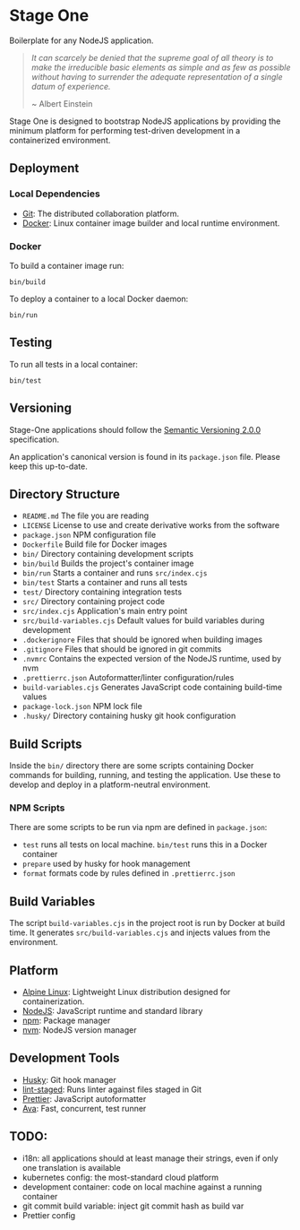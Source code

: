 Stage One
=========
Boilerplate for any NodeJS application.

> *It can scarcely be denied that the supreme goal of all theory is to make
> the irreducible basic elements as simple and as few as possible without having
> to surrender the adequate representation of a single datum of experience.*
>
> ~ Albert Einstein

Stage One is designed to bootstrap NodeJS applications by providing the minimum
platform for performing test-driven development in a containerized environment.

Deployment
----------
### Local Dependencies
- [Git](https://git-scm.com): The distributed collaboration platform.
- [Docker](https://www.docker.com): Linux container image builder and local runtime environment.

### Docker
To build a container image run:

    bin/build

To deploy a container to a local Docker daemon:

    bin/run

Testing
-------
To run all tests in a local container:

    bin/test

Versioning
----------
Stage-One applications should follow the
[Semantic Versioning 2.0.0](https://semver.org/spec/v2.0.0.html) specification.

An application's canonical version is found in its `package.json` file. Please
keep this up-to-date.

Directory Structure
-------------------
- `README.md` The file you are reading
- `LICENSE` License to use and create derivative works from the software
- `package.json` NPM configuration file
- `Dockerfile` Build file for Docker images
- `bin/` Directory containing development scripts
- `bin/build` Builds the project's container image
- `bin/run` Starts a container and runs `src/index.cjs`
- `bin/test` Starts a container and runs all tests
- `test/` Directory containing integration tests
- `src/` Directory containing project code
- `src/index.cjs` Application's main entry point
- `src/build-variables.cjs` Default values for build variables during development
- `.dockerignore` Files that should be ignored when building images
- `.gitignore` Files that should be ignored in git commits
- `.nvmrc` Contains the expected version of the NodeJS runtime, used by nvm
- `.prettierrc.json` Autoformatter/linter configuration/rules
- `build-variables.cjs` Generates JavaScript code containing build-time values
- `package-lock.json` NPM lock file
- `.husky/` Directory containing husky git hook configuration

Build Scripts
-------------
Inside the `bin/` directory there are some scripts containing Docker commands
for building, running, and testing the application. Use these to develop and
deploy in a platform-neutral environment.

### NPM Scripts
There are some scripts to be run via npm are defined in `package.json`:
- `test` runs all tests on local machine. `bin/test` runs this in a Docker container
- `prepare` used by husky for hook management
- `format` formats code by rules defined in `.prettierrc.json`

Build Variables
---------------
The script `build-variables.cjs` in the project root is run by Docker at build time. It generates `src/build-variables.cjs` and injects values from the environment.

Platform
--------
- [Alpine Linux](https://www.alpinelinux.org): Lightweight Linux distribution designed for containerization.
- [NodeJS](https://nodejs.org): JavaScript runtime and standard library
- [npm](https://npmjs.com): Package manager
- [nvm](https://github.com/nvm-sh/nvm): NodeJS version manager

Development Tools
-----------------
- [Husky](https://typicode.github.io/husky): Git hook manager
- [lint-staged](https://github.com/okonet/lint-staged): Runs linter against files staged in Git
- [Prettier](https://prettier.io): JavaScript autoformatter
- [Ava](https://github.com/avajs/ava): Fast, concurrent, test runner

TODO:
-----
- i18n: all applications should at least manage their strings, even if only one translation is available
- kubernetes config: the most-standard cloud platform
- development container: code on local machine against a running container
- git commit build variable: inject git commit hash as build var
- Prettier config